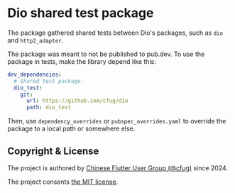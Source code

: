 # Dio shared test package

The package gathered shared tests between Dio's packages,
such as `dio` and `http2_adapter`.

The package was meant to not be published to pub.dev.
To use the package in tests, make the library depend like this:

```yaml
dev_dependencies:
  # Shared test package.
  dio_test:
    git:
      url: https://github.com/cfug/dio
      path: dio_test
```

Then, use `dependency_overrides` or `pubspec_overrides.yaml`
to override the package to a local path or somewhere else.

## Copyright & License

The project is authored by
[Chinese Flutter User Group (@cfug)](https://github.com/cfug)
since 2024.

The project consents [the MIT license](LICENSE).
